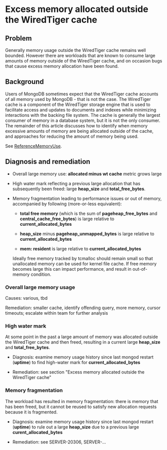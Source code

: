 # Excess memory allocated outside the WiredTiger cache

## Problem

Generally memory usage outside the WiredTiger cache remains well bounded. However there are workloads that are known to consume large amounts of memory outside of the WiredTiger cache, and on occasion bugs that cause excess memory allocation have been found.

## Background

Users of MongoDB sometimes expect that the WiredTiger cache accounts of all memory used by MongoDB - that is not the case. The WiredTiger cache is a component of the WiredTiger storage engine that is used to facilitate access and updates to documents and indexes while minimizing interactions with the backing file system. The cache is generally the largest consumer of memory in a database system, but it is not the only consumer. The remainder of this article discusses how to identify when memory excessive amounts of memory are being allocated outside of the cache, and approaches for reducing the amount of memory being used.

See [ReferenceMemoryUse](ReferenceMemoryUse.md).

## Diagnosis and remediation

* Overall large memory use: **allocated minus wt cache** metric grows large
* High water mark reflecting a previous large allocation that has subsequently
  been freed: large **heap_size** and **total_free_bytes**.
* Memory fragmentation leading to performance issues or out of memory,
  accompanied by following (more-or-less equivalent):
  
  * **total free memory** (which is the sum of **pageheap_free_bytes**
    and **central_cache_free_bytes**) is large relative to
    **current_allocated_bytes**

  * **heap_size** minus **pageheap_unmapped_bytes** is large relative
    to **current_allocated_bytes**
  
  * **mem: resident** is large relative to **current_allocated_bytes**

  Ideally free memory tracked by tcmalloc should remain small so that
  unallocated memory can be used for kernel file cache. If free memory becomes
  large this can impact performance, and result in out-of-memory condition.

### Overall large memory usage

Causes: various, tbd

Remediation: smaller cache, identify offending query, more memory, cursor
timeouts; escalate within team for further analysis

### High water mark

At some point in the past a large amount of memory was allocated outside
the WiredTiger cache and then freed, resulting in a current large **heap_size** and
**total_free_bytes**.

* Diagnosis: examine memory usage history since last mongod restart
  (**uptime**) to find high-water mark for **current_allocated_bytes**

* Remediation: see section "Excess memory allocated outside the WiredTiger cache"

### Memory fragmentation

The workload has resulted in memory fragmentation: there is memory that has
been freed, but it cannot be reused to satisfy new allocation requests because
it is fragmented.

* Diagnosis: examine memory usage history since last mongod restart
  (**uptime**) to rule out a large **heap_size** due to a previous
  large **curent_allocated_bytes**

* Remediation: see SERVER-20306, SERVER-...
